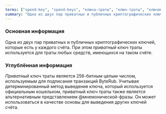 ```yaml
---
terms: ["spend-key", "spend-keys", "ключа-траты", "ключ-траты", "ключом-траты"]
summary: "Одна из двух пар приватных и публичных криптографических ключей, которые есть у каждого счёта. При этом приватный ключ траты используется для траты любых средств, имеющихся на таком счёте."
---
```


### Основная информация

Одна из двух пар приватных и публичных криптографических ключей, которые есть у каждого счёта. При этом *приватный* ключ траты используется для траты любых средств, имеющихся на таком счёте.

### Углублённая информация

*Приватный* ключ траты является 256-битным целым числом, используемым для подписания транзакций ByteRub. Учитывая детерминированный метод выведения ключа, который используется официальным кошельком, приватный ключ траты также является альтернативным представлением @мнемонической-фразы. Он может использоваться в качестве основы для выведения других ключей счёта.
